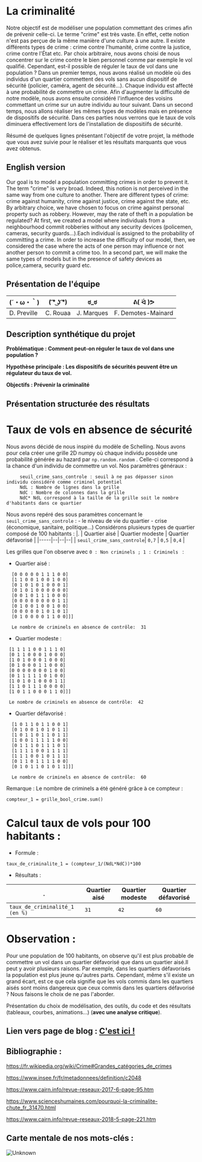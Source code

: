 

# La criminalité

Notre objectif est de modéliser une population commettant des crimes afin de prévenir celle-ci. Le terme "crime" est très vaste. En effet, cette notion n'est pas perçue de la même manière d'une culture à une autre. Il existe différents types de crime : crime contre l'humanité, crime contre la justice, crime contre l'État etc. Par choix arbitraire, nous avons choisi de nous concentrer sur le crime contre le bien personnel comme par exemple le vol qualifié. Cependant, est-il possible de réguler le taux de vol dans une population ? Dans un premier temps, nous avons réalisé un modèle où des individus d'un quartier commettent des vols sans aucun dispositif de sécurité (policier, caméra, agent de sécurité...). Chaque individu est affecté à une probabilité de commettre un crime. Afin d'augmenter la difficulté de notre modèle, nous avons ensuite considéré l'influence des voisins commettant un crime sur un autre individu au tour suivant.
Dans un second temps, nous allons réaliser les mêmes types de modèles mais en présence de dispositifs de sécurité.
Dans ces parties nous verrons que le taux de vols diminuera effectivement lors de l'installation de dispositiifs de sécurité.


Résumé de quelques lignes présentant l'objectif de votre projet, la méthode que vous avez suivie pour le réaliser et les résultats marquants que vous avez obtenus.

## English version

Our goal is to model a population committing crimes in order to prevent it. The term "crime" is very broad. Indeed, this notion is not perceived in the same way from one culture to another. There are different types of crime: crime against humanity, crime against justice, crime against the state, etc. By arbitrary choice, we have chosen to focus on crime against personal property such as robbery. However, may the rate of theft in a population be regulated? At first, we created a model where individuals from a neighbourhood commit robberies without any security devices (policemen, cameras, security guards...).Each individual is assigned to the probability of committing a crime. In order to increase the difficulty of our model, then, we considered the case where the acts of one person may influence or not another person to commit a crime too.
 In a second part, we will make the same types of models but in the presence of safety devices as police,camera, security guard etc.  
## Présentation de l'équipe

|(´・ω・｀)| ( ͡° ͜ʖ ͡°) | ಠ_ಠ | ᕕ( ᐛ )ᕗ |
|-----|--|--|--|
| D. Preville| C. Rouaa | J. Marques  | F. Demotes-Mainard  |


## Description synthétique du projet

**Problématique : Comment peut-on réguler le taux de vol dans une population ?** 

**Hypothèse principale : Les dispositifs de sécurités peuvent être un régulateur du taux de vol.**
 

**Objectifs : Prévenir la criminalité**


## Présentation structurée des résultats

# Taux de vols en absence de sécurité

Nous avons décidé de nous inspiré du modèle de Schelling. Nous avons pour cela créer une grille 2D numpy où chaque individu possède une probabilité générée au hazard par  ```` np.random.random ```` . Celle-ci correspond à la chance d'un individu de commettre un vol.
 Nos paramètres généraux : 
 ```` 
      seuil_crime_sans_controle : seuil à ne pas dépasser sinon individu considéré comme criminel potentiel
      NdL : Nombre de lignes dans la grille
      NdC : Nombre de colonnes dans la grille 
      NdC* NdL correspond à la taille de la grille soit le nombre d'habitants dans ce quartier
 ````
 Nous avons repéré des sous paramètres concernant le ````seuil_crime_sans_controle```` :
      - le niveau de vie du quartier
      - crise (économique, sanitaire, politique...)
Considérons plusieurs types de quartier composé de 100 habitants :
|.    | Quartier aisé | Quartier modeste | Quartier défavorisé |
|-----|--|--|--|
| ````seuil_crime_sans_controle````| ````0,7```` | ````0,5````  | ````0,4````  |

Les grilles que l'on observe avec ````0 : Non criminels ; 1 : Criminels ```` :
   - Quartier aisé :

````[[[0 0 0 1 1 1 0 0 0 0]
  [0 0 0 0 0 1 1 1 0 0]
  [1 1 0 0 1 0 0 1 0 0]
  [0 1 0 1 0 1 0 0 0 1]
  [0 1 0 1 0 0 0 0 0 0]
  [0 0 1 0 1 1 1 0 0 0]
  [0 0 0 0 0 0 0 0 1 1]
  [0 1 0 0 1 0 0 1 0 0]
  [0 0 0 0 0 1 0 1 0 1]
  [0 1 0 0 0 0 1 1 0 0]]]
  
  Le nombre de criminels en absence de contrôle:  31
  ````


   - Quartier modeste :
 ````[[[0 0 0 1 0 1 0 1 1 0]
  [1 1 1 1 0 0 1 1 1 0]
  [0 1 1 0 0 0 1 0 0 0]
  [1 0 1 0 0 0 1 0 0 0]
  [0 1 0 0 0 1 1 0 0 0]
  [0 0 0 0 0 0 0 1 0 0]
  [0 1 1 1 1 1 0 1 0 0]
  [1 0 1 0 1 0 0 0 1 1]
  [1 1 0 1 1 1 0 0 0 0]
  [1 0 1 1 0 0 0 1 1 0]]]
  
  Le nombre de criminels en absence de contrôle:  42
  ````


  - Quartier défavorisé : 
   
 
````[[[0 0 0 0 0 0 0 1 0 1]
  [1 0 1 1 0 1 1 0 0 1]
  [0 1 0 0 1 0 1 0 1 1]
  [1 0 1 1 0 1 1 0 1 1]
  [1 0 0 1 1 1 1 1 0 0]
  [0 1 1 1 0 1 1 1 0 1]
  [1 1 1 1 0 0 1 1 1 1]
  [1 1 1 0 0 1 0 1 1 1]
  [0 1 1 0 1 1 1 1 0 0]
  [0 1 0 1 1 0 1 0 1 1]]]
  
  Le nombre de criminels en absence de contrôle:  60
````
Remarque : Le nombre de criminels a été généré grâce à ce compteur :
````
compteur_1 = grille_bool_crime.sum()
```` 
# Calcul taux de vols pour 100 habitants :
   - Formule :
````
taux_de_criminalite_1 = (compteur_1/(NdL*NdC))*100
```` 
   - Résultats :
 
|.    | Quartier aisé | Quartier modeste | Quartier défavorisé |
|-----|--|--|--|
| ````taux_de_criminalité_1 (en %)````| ````31```` | ````42````  | ````60````  |


# Observation :
Pour une population de 100 habitants, on observe qu'il est plus probable de commettre un vol dans un quartier défavorisé que dans un quartier aisé.Il peut y avoir plusieurs raisons. Par exemple, dans les quartiers défavorisés la population est plus jeune qu'autres parts. Cependant, même s'il existe un grand écart, est ce que cela signifie que les vols commis dans les quartiers aisés sont moins dangereux que ceux commis dans les quartiers défavorisé ? Nous faisons le choix de ne pas l'aborder. 



Présentation du choix de modélisation, des outils, du code et des résultats (tableaux, courbes, animations...) (**avec une analyse critique**).

## Lien vers page de blog : <a href="blog.html"> C'est ici ! </a>

## Bibliographie :
https://fr.wikipedia.org/wiki/Crime#Grandes_catégories_de_crimes

https://www.insee.fr/fr/metadonnees/definition/c2048

https://www.cairn.info/revue-reseaux-2017-6-page-95.htm

https://www.scienceshumaines.com/pourquoi-la-criminalite-chute_fr_31470.html

https://www.cairn.info/revue-reseaux-2018-5-page-221.htm

## Carte mentale de nos mots-clés :

![Unknown](https://user-images.githubusercontent.com/80456390/116925134-163b8b80-ac59-11eb-9e3f-1ef410f67a19.png)

